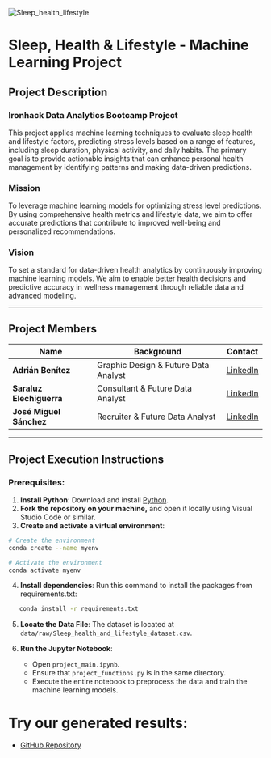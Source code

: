 ![Sleep_health_lifestyle](https://github.com/user-attachments/assets/99e87e02-7fd4-4e2d-9279-a3b0cd51c6ac)
# Sleep, Health & Lifestyle - Machine Learning Project

## Project Description

### Ironhack Data Analytics Bootcamp Project

This project applies machine learning techniques to evaluate sleep health and lifestyle factors, predicting stress levels based on a range of features, including sleep duration, physical activity, and daily habits. The primary goal is to provide actionable insights that can enhance personal health management by identifying patterns and making data-driven predictions.

### Mission
To leverage machine learning models for optimizing stress level predictions. By using comprehensive health metrics and lifestyle data, we aim to offer accurate predictions that contribute to improved well-being and personalized recommendations.

### Vision
To set a standard for data-driven health analytics by continuously improving machine learning models. We aim to enable better health decisions and predictive accuracy in wellness management through reliable data and advanced modeling.

---

## Project Members

| Name                | Background                             | Contact                                                   |
|---------------------|----------------------------------------|-----------------------------------------------------------|
| **Adrián Benítez**   | Graphic Design & Future Data Analyst    | [LinkedIn](https://www.linkedin.com/in/adrián-benítez-rueda-10102565/) |
| **Saraluz Elechiguerra** | Consultant & Future Data Analyst | [LinkedIn](https://www.linkedin.com/in/saraluz-elechiguerra-7114a0320/) |
| **José Miguel Sánchez** | Recruiter & Future Data Analyst | [LinkedIn](https://www.linkedin.com/in/josemiguelsanchez4) |

---

## Project Execution Instructions

### Prerequisites:
1. **Install Python**: Download and install [Python](https://www.python.org/).
2. **Fork the repository on your machine,** and open it locally using Visual Studio Code or similar.
3. **Create and activate a virtual environment**:
   
```bash
# Create the environment
conda create --name myenv

# Activate the environment
conda activate myenv
```

4. **Install dependencies**: Run this command to install the packages from requirements.txt:

```bash
   conda install -r requirements.txt
```

5. **Locate the Data File**: The dataset is located at `data/raw/Sleep_health_and_lifestyle_dataset.csv`.

6. **Run the Jupyter Notebook**:
   - Open `project_main.ipynb`.
   - Ensure that `project_functions.py` is in the same directory.
   - Execute the entire notebook to preprocess the data and train the machine learning models.







# Try our generated results:

- [GitHub Repository](https://github.com/adrianbenitezrueda/stress-level-recommendations)
